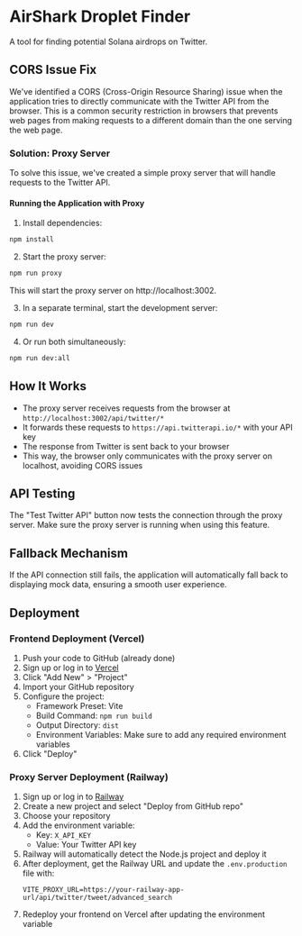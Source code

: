 # AirShark Droplet Finder

A tool for finding potential Solana airdrops on Twitter.

## CORS Issue Fix

We've identified a CORS (Cross-Origin Resource Sharing) issue when the application tries to directly communicate with the Twitter API from the browser. This is a common security restriction in browsers that prevents web pages from making requests to a different domain than the one serving the web page.

### Solution: Proxy Server

To solve this issue, we've created a simple proxy server that will handle requests to the Twitter API.

#### Running the Application with Proxy

1. Install dependencies:
```bash
npm install
```

2. Start the proxy server:
```bash
npm run proxy
```

This will start the proxy server on http://localhost:3002.

3. In a separate terminal, start the development server:
```bash
npm run dev
```

4. Or run both simultaneously:
```bash
npm run dev:all
```

## How It Works

- The proxy server receives requests from the browser at `http://localhost:3002/api/twitter/*`
- It forwards these requests to `https://api.twitterapi.io/*` with your API key
- The response from Twitter is sent back to your browser
- This way, the browser only communicates with the proxy server on localhost, avoiding CORS issues

## API Testing

The "Test Twitter API" button now tests the connection through the proxy server. Make sure the proxy server is running when using this feature.

## Fallback Mechanism

If the API connection still fails, the application will automatically fall back to displaying mock data, ensuring a smooth user experience.

## Deployment

### Frontend Deployment (Vercel)

1. Push your code to GitHub (already done)
2. Sign up or log in to [Vercel](https://vercel.com)
3. Click "Add New" > "Project"
4. Import your GitHub repository
5. Configure the project:
   - Framework Preset: Vite
   - Build Command: `npm run build`
   - Output Directory: `dist`
   - Environment Variables: Make sure to add any required environment variables
6. Click "Deploy"

### Proxy Server Deployment (Railway)

1. Sign up or log in to [Railway](https://railway.app)
2. Create a new project and select "Deploy from GitHub repo"
3. Choose your repository
4. Add the environment variable:
   - Key: `X_API_KEY`
   - Value: Your Twitter API key
5. Railway will automatically detect the Node.js project and deploy it
6. After deployment, get the Railway URL and update the `.env.production` file with:
   ```
   VITE_PROXY_URL=https://your-railway-app-url/api/twitter/tweet/advanced_search
   ```
7. Redeploy your frontend on Vercel after updating the environment variable
